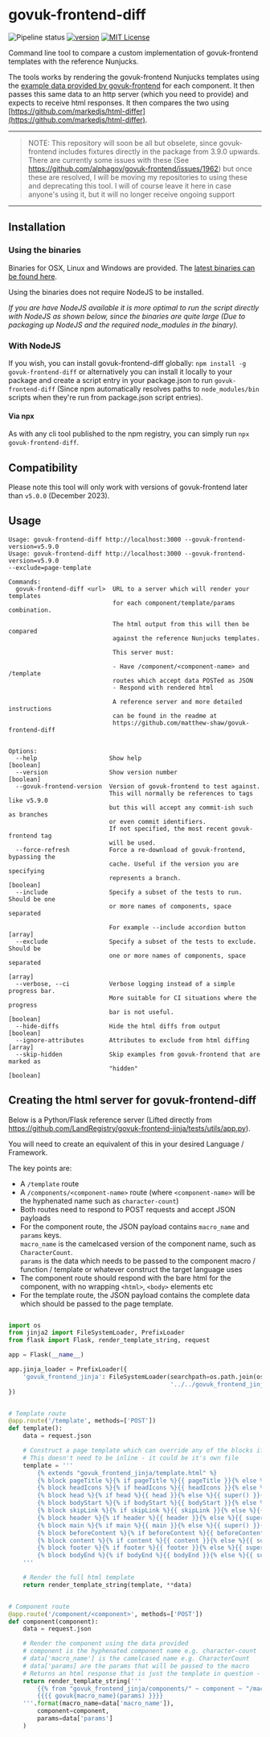 # govuk-frontend-diff

![Pipeline status](https://github.com/matthew-shaw/govuk-frontend-diff/workflows/Pipeline/badge.svg)
[![version](https://img.shields.io/npm/v/govuk-frontend-diff.svg?style=flat-square)](https://www.npmjs.com/package/govuk-frontend-diff)
[![MIT License](https://img.shields.io/npm/l/govuk-frontend-diff.svg?style=flat-square)](https://github.com/matthew-shaw/govuk-frontend-diff/blob/main/LICENSE)

Command line tool to compare a custom implementation of govuk-frontend templates with the reference Nunjucks.

The tools works by rendering the govuk-frontend Nunjucks templates using the [example data provided by govuk-frontend](https://github.com/alphagov/govuk-frontend/blob/main/packages/govuk-frontend/src/govuk/components/button/button.yaml) for each component. It then passes this same data to an http server (which you need to provide) and expects to receive html responses. It then compares the two using [https://github.com/markedjs/html-differ](https://github.com/markedjs/html-differ).

---

> NOTE: This repository will soon be all but obselete, since govuk-frontend includes fixtures directly in the package from 3.9.0 upwards. There are currently some issues with these (See https://github.com/alphagov/govuk-frontend/issues/1962) but once these are resolved, I will be moving my repositories to using these and deprecating this tool. I will of course leave it here in case anyone's using it, but it will no longer receive ongoing support

---

## Installation

### Using the binaries

Binaries for OSX, Linux and Windows are provided. The [latest binaries can be found here](https://github.com/matthew-shaw/govuk-frontend-diff/releases/latest).

Using the binaries does not require NodeJS to be installed.

_If you are have NodeJS available it is more optimal to run the script directly with NodeJS as shown below, since the binaries are quite large (Due to packaging up NodeJS and the required node_modules in the binary)._

### With NodeJS

If you wish, you can install govuk-frontend-diff globally: `npm install -g govuk-frontend-diff` or alternatively you can install it locally to your package and create a script entry in your package.json to run `govuk-frontend-diff` (Since npm automatically resolves paths to `node_modules/bin` scripts when they're run from package.json script entries).

#### Via npx

As with any cli tool published to the npm registry, you can simply run `npx govuk-frontend-diff`.

## Compatibility

Please note this tool will only work with versions of govuk-frontend later than `v5.0.0` (December 2023).

## Usage

```
Usage: govuk-frontend-diff http://localhost:3000 --govuk-frontend-version=v5.9.0
Usage: govuk-frontend-diff http://localhost:3000 --govuk-frontend-version=v5.9.0
--exclude=page-template

Commands:
  govuk-frontend-diff <url>  URL to a server which will render your templates
                             for each component/template/params combination.

                             The html output from this will then be compared
                             against the reference Nunjucks templates.

                             This server must:

                             - Have /component/<component-name> and /template
                             routes which accept data POSTed as JSON
                             - Respond with rendered html

                             A reference server and more detailed instructions
                             can be found in the readme at
                             https://github.com/matthew-shaw/govuk-frontend-diff


Options:
  --help                    Show help                                  [boolean]
  --version                 Show version number                        [boolean]
  --govuk-frontend-version  Version of govuk-frontend to test against.
                            This will normally be references to tags like v5.9.0
                            but this will accept any commit-ish such as branches
                            or even commit identifiers.
                            If not specified, the most recent govuk-frontend tag
                            will be used.
  --force-refresh           Force a re-download of govuk-frontend, bypassing the
                            cache. Useful if the version you are specifying
                            represents a branch.                       [boolean]
  --include                 Specify a subset of the tests to run. Should be one
                            or more names of components, space separated

                            For example --include accordion button       [array]
  --exclude                 Specify a subset of the tests to exclude. Should be
                            one or more names of components, space separated
                                                                         [array]
  --verbose, --ci           Verbose logging instead of a simple progress bar.
                            More suitable for CI situations where the progress
                            bar is not useful.                         [boolean]
  --hide-diffs              Hide the html diffs from output            [boolean]
  --ignore-attributes       Attributes to exclude from html diffing      [array]
  --skip-hidden             Skip examples from govuk-frontend that are marked as
                            "hidden"                                   [boolean]
```

## Creating the html server for govuk-frontend-diff

Below is a Python/Flask reference server (Lifted directly from https://github.com/LandRegistry/govuk-frontend-jinja/tests/utils/app.py).

You will need to create an equivalent of this in your desired Language / Framework.

The key points are:

- A `/template` route
- A `/components/<component-name>` route (where `<component-name>` will be the hyphenated name such as `character-count`)
- Both routes need to respond to POST requests and accept JSON payloads
- For the component route, the JSON payload contains `macro_name` and `params` keys.  
  `macro_name` is the camelcased version of the component name, such as `CharacterCount`.  
  `params` is the data which needs to be passed to the component macro / function / template or whatever construct the target language uses
- The component route should respond with the bare html for the component, with no wrapping `<html>`, `<body>` elements etc
- For the template route, the JSON payload contains the complete data which should be passed to the page template.

```python

import os
from jinja2 import FileSystemLoader, PrefixLoader
from flask import Flask, render_template_string, request

app = Flask(__name__)

app.jinja_loader = PrefixLoader({
    'govuk_frontend_jinja': FileSystemLoader(searchpath=os.path.join(os.path.dirname(__file__),
                                             '../../govuk_frontend_jinja/templates'))
})


# Template route
@app.route('/template', methods=['POST'])
def template():
    data = request.json

    # Construct a page template which can override any of the blocks if they are specified
    # This doesn't need to be inline - it could be it's own file
    template = '''
        {% extends "govuk_frontend_jinja/template.html" %}
        {% block pageTitle %}{% if pageTitle %}{{ pageTitle }}{% else %}{{ super() }}{% endif %}{% endblock %}
        {% block headIcons %}{% if headIcons %}{{ headIcons }}{% else %}{{ super() }}{% endif %}{% endblock %}
        {% block head %}{% if head %}{{ head }}{% else %}{{ super() }}{% endif %}{% endblock %}
        {% block bodyStart %}{% if bodyStart %}{{ bodyStart }}{% else %}{{ super() }}{% endif %}{% endblock %}
        {% block skipLink %}{% if skipLink %}{{ skipLink }}{% else %}{{ super() }}{% endif %}{% endblock %}
        {% block header %}{% if header %}{{ header }}{% else %}{{ super() }}{% endif %}{% endblock %}
        {% block main %}{% if main %}{{ main }}{% else %}{{ super() }}{% endif %}{% endblock %}
        {% block beforeContent %}{% if beforeContent %}{{ beforeContent }}{% else %}{{ super() }}{% endif %}{% endblock %} # noqa: E501
        {% block content %}{% if content %}{{ content }}{% else %}{{ super() }}{% endif %}{% endblock %}
        {% block footer %}{% if footer %}{{ footer }}{% else %}{{ super() }}{% endif %}{% endblock %}
        {% block bodyEnd %}{% if bodyEnd %}{{ bodyEnd }}{% else %}{{ super() }}{% endif %}{% endblock %}
    '''

    # Render the full html template
    return render_template_string(template, **data)


# Component route
@app.route('/component/<component>', methods=['POST'])
def component(component):
    data = request.json

    # Render the component using the data provided
    # component is the hyphenated component name e.g. character-count
    # data['macro_name'] is the camelcased name e.g. CharacterCount
    # data['params] are the params that will be passed to the macro
    # Returns an html response that is just the template in question - no wrapping <html>, <body> elements etc
    return render_template_string('''
        {{% from "govuk_frontend_jinja/components/" ~ component ~ "/macro.html" import govuk{macro_name} %}}
        {{{{ govuk{macro_name}(params) }}}}
    '''.format(macro_name=data['macro_name']),
        component=component,
        params=data['params']
    )

```
